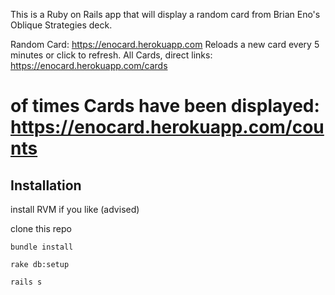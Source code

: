 This is a Ruby on Rails app that will display a random card from Brian Eno's Oblique Strategies deck.

Random Card: https://enocard.herokuapp.com
Reloads a new card every 5 minutes or click to refresh.
All Cards, direct links: https://enocard.herokuapp.com/cards
# of times Cards have been displayed: https://enocard.herokuapp.com/counts


Installation
------------

install RVM if you like (advised)

clone this repo 

`bundle install`

`rake db:setup`

`rails s`
